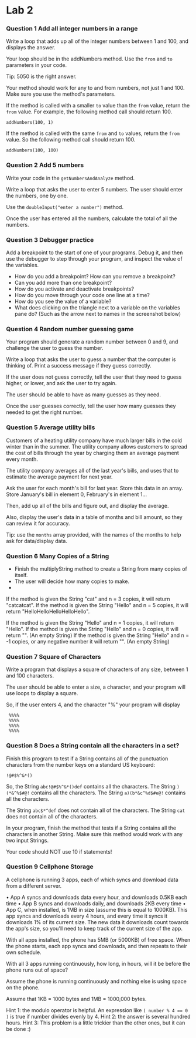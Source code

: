 # Lab 2 


### Question 1 Add all integer numbers in a range

Write a loop that adds up all of the integer numbers between 1 and 100, and displays the answer.

Your loop should be in the addNumbers method. Use the `from` and `to` parameters in your code. 
 
Tip: 5050 is the right answer.

Your method should work for any to and from numbers, not just 1 and 100. Make sure you use the method's parameters.

If the method is called with a smaller `to` value than the `from` value, return the `from` value. For example, the following method call should return 100.

`addNumbers(100, 1)` 


If the method is called with the same `from` and `to` values, return the `from` value. So the following method call should return 100. 

`addNumbers(100, 100)`


### Question 2 Add 5 numbers
    
Write your code in the `getNumbersAndAnalyze` method.

Write a loop that asks the user to enter 5 numbers. The user should enter the numbers, one by one.

Use the `doubleInput("enter a number")` method.

Once the user has entered all the numbers, calculate the total of all the numbers.


### Question 3 Debugger practice

Add a breakpoint to the start of one of your programs. Debug it, and then use the debugger to step through your program, and inspect the value of the variables.

* How do you add a breakpoint? How can you remove a breakpoint?
* Can you add more than one breakpoint?
* How do you activate and deactivate breakpoints?
* How do you move through your code one line at a time?
* How do you see the value of a variable?
* What does clicking on the triangle next to a variable on the variables pane do? (Such as the arrow next to names in the screenshot below)


### Question 4 Random number guessing game

Your program should generate a random number between 0 and 9, and challenge the user to guess the number.

Write a loop that asks the user to guess a number that the computer is thinking of. Print a success message if they guess correctly.

If the user does not guess correctly, tell the user that they need to guess
higher, or lower, and ask the user to try again.

The user should be able to have as many guesses as they need.

Once the user guesses correctly, tell the user how many guesses they needed to get the right number.


### Question 5 Average utility bills

Customers of a heating utility company have much larger bills in the cold winter than in the summer.
The utility company allows customers to spread the cost of bills through the year by charging them an average payment every month.
 
The utility company averages all of the last year's bills, and uses that to estimate the average payment for next year.
 
Ask the user for each month's bill for last year. 
Store this data in an array.
Store January's bill in element 0, February's in element 1...
 
Then, add up all of the bills and figure out, and display the average.
 
Also, display the user's data in a table of months and bill amount, so they can review it for accuracy.
 
Tip: use the `months` array provided, with the names of the months to help ask for data/display data.


### Question 6 Many Copies of a String

 * Finish the multiplyString method to create a String from many copies of itself.
 * The user will decide how many copies to make.
 *
If the method is given the String "cat" and n = 3 copies, it will return "catcatcat".
If the method is given the String "Hello" and n = 5 copies, it will return "HelloHelloHelloHelloHello".
 
If the method is given the String "Hello" and n = 1 copies, it will return "Hello".
If the method is given the String "Hello" and n = 0 copies, it will return "". (An empty String)
If the method is given the String "Hello" and n = -1 copies, or any negative number it will return "". (An empty String)
 

### Question 7 Square of Characters

 
Write a program that displays a square of characters of any size, between 1 and 100 characters.
 
The user should be able to enter a size, a character, and your program will use loops to display a square.
 
So, if the user enters 4, and the character "%" your program will display

```
 %%%%
 %%%%
 %%%%
 %%%%
```


### Question 8 Does a String contain all the characters in a set?

Finish this program to test if a String contains all of the
punctuation characters from the number keys on a standard US keyboard:

```
!@#$%^&*()
```
So, the String `abc!@#$%^&*()def` contains all the characters.
The String `)(*&^%$#@!` contains all the characters.
The String `a)(b*&c^%d$#e@!` contains all the characters.
 
The String `abc$*^def` does not contain all of the characters.
The String `cat` does not contain all of the characters.


In your program, finish the method that tests if a String contains all the characters in another String. Make sure this method would work with any two input Strings.
 
 
Your code should NOT use 10 if statements!


### Question 9 Cellphone Storage

A cellphone is running 3 apps, each of which syncs and download data from a different server.

 •	App A syncs and downloads data every hour, and downloads 0.5KB each time
 •	App B syncs and downloads daily, and downloads 2KB every time
 •	App C, when installed, is 1MB in size  (assume this is equal to 1000KB). This app syncs and
       downloads every 4 hours, and every time it syncs it downloads 1% of its current size.
       The new data it downloads count towards the app's size, so you'll need to keep track of
       the current size of the app.

With all apps installed, the phone has 5MB (or 5000KB) of free space.
When the phone starts, each app syncs and downloads, and then repeats to their own schedule.

With all 3 apps running continuously, how long, in hours, will it be before the phone runs out of space?

Assume the phone is running continuously and nothing else is using space on the phone.

Assume that 1KB = 1000 bytes and 1MB = 1000,000 bytes.

Hint 1: the modulo operator is helpful. An expression like  `( number % 4 == 0 )` is true if number divides evenly by 4.
Hint 2: the answer is several hundred hours.
Hint 3: This problem is a little trickier than the other ones, but it can be done :)